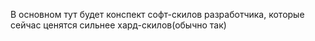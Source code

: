 В основном тут будет конспект софт-скилов разработчика, которые сейчас ценятся сильнее хард-скилов(обычно так)
